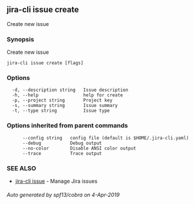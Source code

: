## jira-cli issue create

Create new issue

### Synopsis

Create new issue

```
jira-cli issue create [flags]
```

### Options

```
  -d, --description string   Issue description
  -h, --help                 help for create
  -p, --project string       Project key
  -s, --summary string       Issue summary
  -t, --type string          Issue type
```

### Options inherited from parent commands

```
      --config string   config file (default is $HOME/.jira-cli.yaml)
      --debug           Debug output
      --no-color        Disable ANSI color output
      --trace           Trace output
```

### SEE ALSO

* [jira-cli issue](jira-cli_issue.md)	 - Manage Jira issues

###### Auto generated by spf13/cobra on 4-Apr-2019
